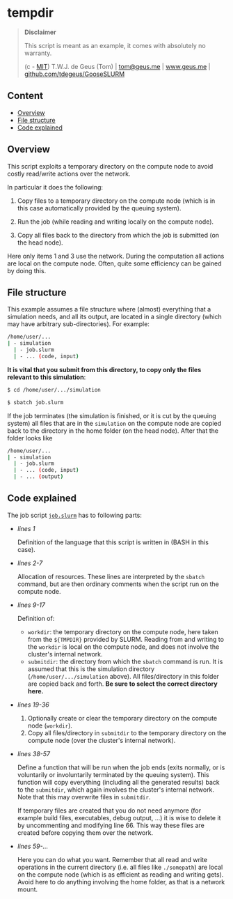 # tempdir

> **Disclaimer**
> 
> This script is meant as an example, it comes with absolutely no warranty.
> 
>   (c - [MIT](../../LICENSE)) T.W.J. de Geus (Tom) | tom@geus.me | www.geus.me | [github.com/tdegeus/GooseSLURM](https://github.com/tdegeus/GooseSLURM)

## Content

<!-- MarkdownTOC -->

- [Overview](#overview)
- [File structure](#file-structure)
- [Code explained](#code-explained)

<!-- /MarkdownTOC -->

## Overview

This script exploits a temporary directory on the compute node to avoid costly read/write actions over the network. 

In particular it does the following:

1.   Copy files to a temporary directory on the compute node (which is in this case automatically provided by the queuing system).

2.   Run the job (while reading and writing locally on the compute node).

3.   Copy all files back to the directory from which the job is submitted (on the head node).

Here only items 1 and 3 use the network. During the computation all actions are local on the compute node. Often, quite some efficiency can be gained by doing this.

## File structure

This example assumes a file structure where (almost) everything that a simulation needs, and all its output, are located in a single directory (which may have arbitrary sub-directories). For example:

```bash
/home/user/...
| - simulation
  | - job.slurm
  | - ... (code, input)
```

**It is vital that you submit from this directory, to copy only the files relevant to this simulation**:

```bash
$ cd /home/user/.../simulation

$ sbatch job.slurm
```

If the job terminates (the simulation is finished, or it is cut by the queuing system) all files that are in the `simulation` on the compute node are copied back to the directory in the home folder (on the head node). After that the folder looks like

```bash
/home/user/...
| - simulation
  | - job.slurm
  | - ... (code, input)
  | - ... (output)
```

## Code explained

The job script [`job.slurm`](job.slurm) has to following parts:

*   *lines 1*

    Definition of the language that this script is written in (BASH in this case).

*   *lines 2-7*

    Allocation of resources. These lines are interpreted by the `sbatch` command, but are then ordinary comments when the script run on the compute node.

*   *lines 9-17*

    Definition of:

    -   `workdir`: the temporary directory on the compute node, here taken from the `${TMPDIR}` provided by SLURM. Reading from and writing to the `workdir` is local on the compute node, and does not involve the cluster's internal network.
    -   `submitdir`: the directory from which the `sbatch` command is run. It is assumed that this is the simulation directory (`/home/user/.../simulation` above). All files/directory in this folder are copied back and forth. **Be sure to select the correct directory here.**

*   *lines 19-36*

    1.  Optionally create or clear the temporary directory on the compute node (`workdir`).
    2.  Copy all files/directory in `submitdir` to the temporary directory on the compute node (over the cluster's internal network).

*   *lines 38-57*

    Define a function that will be run when the job ends (exits normally, or is voluntarily or involuntarily terminated by the queuing system). This function will copy everything (including all the generated results) back to the `submitdir`, which again involves the cluster's internal network. Note that this may overwrite files in `submitdir`.

    If temporary files are created that you do not need anymore (for example build files, executables, debug output, ...) it is wise to delete it by uncommenting and modifying line 66. This way these files are created before copying them over the network.

*   *lines 59-...*

    Here you can do what you want. Remember that all read and write operations in the current directory (i.e. all files like `./somepath`) are local on the compute node (which is as efficient as reading and writing gets). Avoid here to do anything involving the home folder, as that is a network mount. 




